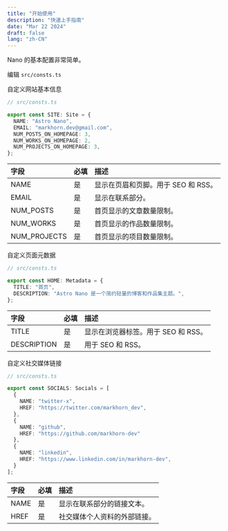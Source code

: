 ```yaml
---
title: "开始使用"
description: "快速上手指南"
date: "Mar 22 2024"
draft: false
lang: "zh-CN"
---
```


Nano 的基本配置非常简单。

编辑 `src/consts.ts`

自定义网站基本信息

```ts 
// src/consts.ts

export const SITE: Site = {
  NAME: "Astro Nano",
  EMAIL: "markhorn.dev@gmail.com",
  NUM_POSTS_ON_HOMEPAGE: 3,
  NUM_WORKS_ON_HOMEPAGE: 2,
  NUM_PROJECTS_ON_HOMEPAGE: 3,
};
```

| 字段 | 必填 | 描述 |
| :---- | :-- | :-----------|
| NAME | 是 | 显示在页眉和页脚。用于 SEO 和 RSS。 |
| EMAIL | 是 | 显示在联系部分。 |
| NUM_POSTS | 是 | 首页显示的文章数量限制。 |
| NUM_WORKS | 是 | 首页显示的作品数量限制。 |
| NUM_PROJECTS | 是 | 首页显示的项目数量限制。 |

自定义页面元数据

```ts 
// src/consts.ts

export const HOME: Metadata = {
  TITLE: "首页",
  DESCRIPTION: "Astro Nano 是一个简约轻量的博客和作品集主题。",
};
```

| 字段 | 必填 | 描述 |
| :---- | :-- | :-----------|
| TITLE | 是 | 显示在浏览器标签。用于 SEO 和 RSS。 |
| DESCRIPTION | 是 | 用于 SEO 和 RSS。 |

自定义社交媒体链接

```ts 
// src/consts.ts

export const SOCIALS: Socials = [
  { 
    NAME: "twitter-x",
    HREF: "https://twitter.com/markhorn_dev",
  },
  { 
    NAME: "github",
    HREF: "https://github.com/markhorn-dev"
  },
  { 
    NAME: "linkedin",
    HREF: "https://www.linkedin.com/in/markhorn-dev",
  }
];
```

| 字段 | 必填 | 描述 |
| :---- | :-- | :-----------|
| NAME | 是 | 显示在联系部分的链接文本。 |
| HREF | 是 | 社交媒体个人资料的外部链接。 |